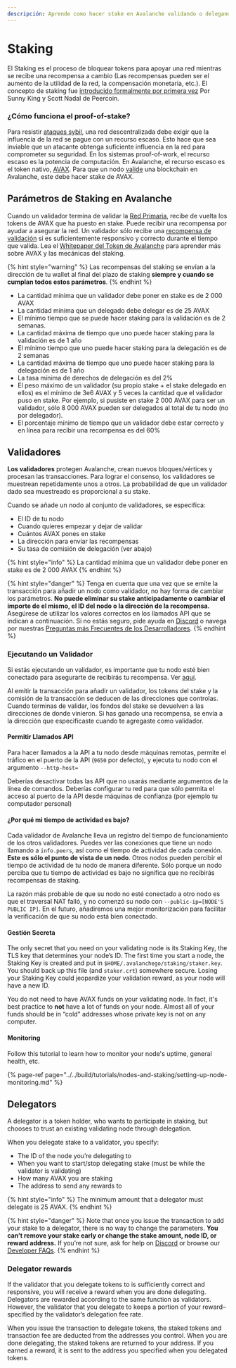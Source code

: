 ```yaml
---
descripción: Aprende como hacer stake en Avalanche validando o delegando
---
```


# Staking

El Staking es el proceso de bloquear tokens para apoyar una red mientras se recibe una recompensa a cambio \(Las recompensas pueden ser el aumento de la utilidad de la red, la compensación monetaria, etc.\). El concepto de staking fue [introducido formalmente por primera vez](https://web.archive.org/web/20160306084128/https://peercoin.net/assets/paper/peercoin-paper.pdf) Por Sunny King y Scott Nadal de Peercoin.

### ¿Cómo funciona el proof-of-stake?

Para resistir [ataques sybil](https://support.avalabs.org/en/articles/4064853-what-is-a-sybil-attack), una red descentralizada debe exigir que la influencia de la red se pague con un recurso escaso. Esto hace que sea inviable que un atacante obtenga suficiente influencia en la red para comprometer su seguridad. En los sistemas proof-of-work, el recurso escaso es la potencia de computación. En Avalanche, el recurso escaso es el token nativo, [AVAX](../../#avalanche-avax-token). Para que un nodo [valide](http://support.avalabs.org/en/articles/4064704-what-is-a-blockchain-validator) una blockchain en Avalanche, este debe hacer stake de AVAX.

## Parámetros de Staking en Avalanche

Cuando un validador termina de validar la [Red Primaria](http://support.avalabs.org/en/articles/4135650-what-is-the-primary-network), recibe de vuelta los tokens de AVAX que ha puesto en stake. Puede recibir una recompensa por ayudar a asegurar la red. Un validador sólo recibe una [recompensa de validación](http://support.avalabs.org/en/articles/4587396-what-are-validator-staking-rewards) si es suficientemente responsivo y correcto durante el tiempo que valida. Lea el [Whitepaper del Token de Avalanche](https://files.avalabs.org/papers/token.pdf) para aprender más sobre AVAX y las mecánicas del staking.

{% hint style="warning" %}
Las recompensas del staking se envían a la dirección de tu wallet al final del plazo de staking **siempre y cuando se cumplan todos estos parámetros**.
{% endhint %}

* La cantidad mínima que un validador debe poner en stake es de 2 000 AVAX
* La cantidad mínima que un delegado debe delegar es de 25 AVAX
* El mínimo tiempo que se puede hacer staking para la validación es de 2 semanas.
* La cantidad máxima de tiempo que uno puede hacer staking para la validación es de 1 año
* El mínimo tiempo que uno puede hacer staking para la delegación es de 2 semanas
* La cantidad máxima de tiempo que uno puede hacer staking para la delegación es de 1 año
* La tasa mínima de derechos de delegación es del 2%
* El peso máximo de un validador \(su propio stake + el stake delegado en ellos\) es el mínimo de 3e6 AVAX y 5 veces la cantidad que el validador puso en stake. Por ejemplo, si pusiste en stake 2 000 AVAX para ser un validador, sólo 8 000 AVAX pueden ser delegados al total de tu nodo \(no por delegador\).
* El porcentaje mínimo de tiempo que un validador debe estar correcto y en línea para recibir una recompensa es del 60%

## Validadores

**Los validadores** protegen Avalanche, 
crean nuevos bloques/vértices y procesan las transacciones. Para lograr el consenso, los validadores se muestrean repetidamente unos a otros. La probabilidad de que un validador dado sea muestreado es proporcional a su stake.

Cuando se añade un nodo al conjunto de validadores, se especifica:

* El ID de tu nodo
* Cuando quieres empezar y dejar de validar
* Cuántos AVAX pones en stake
* La dirección para enviar las recompensas
* Su tasa de comisión de delegación \(ver abajo\)

{% hint style="info" %}
La cantidad mínima que un validador debe poner en stake es de 2 000 AVAX
{% endhint %}

{% hint style="danger" %}
Tenga en cuenta que una vez que se emite la transacción para añadir un nodo como validador, no hay forma de cambiar los parámetros. **No puede eliminar su stake anticipadamente o cambiar el importe de el mismo, el ID del nodo o la dirección de la recompensa.** Asegúrese de utilizar los valores correctos en los llamados API que se indican a continuación. Si no estás seguro, pide ayuda en [Discord](https://chat.avax.network) o navega por nuestras [Preguntas más Frecuentes de los Desarrolladores](http://support.avalabs.org/en/collections/2618154-developer-faq).
{% endhint %}

### Ejecutando un Validador <a id="running-a-validator"></a>

Si estás ejecutando un validador, es importante que tu nodo esté bien conectado para asegurarte de recibirás tu recompensa. Ver [aquí](http://support.avalabs.org/en/articles/4594192-networking-setup).

Al emitir la transacción para añadir un validador, los tokens del stake y la comisión de la transacción se deducen de las direcciones que controlas. Cuando terminas de validar, los fondos del stake se devuelven a las direcciones de donde vinieron. Si has ganado una recompensa, se envía a la dirección que especificaste cuando te agregaste como validador.

#### Permitir Llamados API <a id="allow-api-calls"></a>

Para hacer llamados a la API a tu nodo desde máquinas remotas, permite el tráfico en el puerto de la API \(`9650` por defecto\), y ejecuta tu nodo con el argumento `--http-host=`

Deberías desactivar todas las API que no usarás mediante argumentos de la línea de comandos. Deberías configurar tu red para que sólo permita el acceso al puerto de la API desde máquinas de confianza  \(por ejemplo tu computador personal\)

#### ¿Por qué mi tiempo de actividad es bajo? <a id="why-is-my-uptime-low"></a>

Cada validador de Avalanche lleva un registro del tiempo de funcionamiento de los otros validadores. Puedes ver las conexiones que tiene un nodo llamando a `info.peers`, así como el tiempo de actividad de cada conexión. **Este es sólo el punto de vista de un nodo**. Otros nodos pueden percibir el tiempo de actividad de tu nodo de manera diferente. Sólo porque un nodo perciba que tu tiempo de actividad es bajo no significa que no recibirás recompensas de staking.

La razón más probable de que su nodo no esté conectado a otro nodo es que el traversal NAT falló, y no comenzó su nodo con `--public-ip=[NODE'S PUBLIC IP]`. En el futuro, añadiremos una mejor monitorización para facilitar la verificación de que su nodo está bien conectado.

#### Gestión Secreta <a id="secret-management"></a>

The only secret that you need on your validating node is its Staking Key, the TLS key that determines your node’s ID. The first time you start a node, the Staking Key is created and put in `$HOME/.avalanchego/staking/staker.key`. You should back up this file \(and `staker.crt`\) somewhere secure. Losing your Staking Key could jeopardize your validation reward, as your node will have a new ID.

You do not need to have AVAX funds on your validating node. In fact, it's best practice to **not** have a lot of funds on your node. Almost all of your funds should be in “cold" addresses whose private key is not on any computer.

#### Monitoring <a id="monitoring"></a>

Follow this tutorial to learn how to monitor your node's uptime, general health, etc.

{% page-ref page="../../build/tutorials/nodes-and-staking/setting-up-node-monitoring.md" %}

## Delegators

A delegator is a token holder, who wants to participate in staking, but chooses to trust an existing validating node through delegation.

When you delegate stake to a validator, you specify:

* The ID of the node you’re delegating to
* When you want to start/stop delegating stake \(must be while the validator is validating\)
* How many AVAX you are staking
* The address to send any rewards to

{% hint style="info" %}
The minimum amount that a delegator must delegate is 25 AVAX.
{% endhint %}

{% hint style="danger" %}
Note that once you issue the transaction to add your stake to a delegator, there is no way to change the parameters. **You can’t remove your stake early or change the stake amount, node ID, or reward address.** If you’re not sure, ask for help on [Discord](https://chat.avax.network) or browse our [Developer FAQs](http://support.avalabs.org/en/collections/2618154-developer-faq).
{% endhint %}

### Delegator rewards <a id="delegator-rewards"></a>

If the validator that you delegate tokens to is sufficiently correct and responsive, you will receive a reward when you are done delegating. Delegators are rewarded according to the same function as validators. However, the validator that you delegate to keeps a portion of your reward–specified by the validator’s delegation fee rate.

When you issue the transaction to delegate tokens, the staked tokens and transaction fee are deducted from the addresses you control. When you are done delegating, the staked tokens are returned to your address. If you earned a reward, it is sent to the address you specified when you delegated tokens.

<!--stackedit_data:
eyJoaXN0b3J5IjpbMjE3NDYxNDQ3LDU0MjU2NzY0OCwtMzYyNz
k5MzgxLDU3NjgwNTk5MSwtNzE3NzE5ODExXX0=
-->